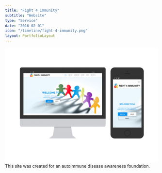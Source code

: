 ```yaml
---
title: "Fight 4 Immunity"
subtitle: "Website"
type: "Service"
date: "2016-02-01"
icon: "/timeline/fight-4-immunity.png"
layout: PortfolioLayout
---
```

![Screenshot](./screenshot.png)
This site was created for an autoimmune disease awareness foundation.
